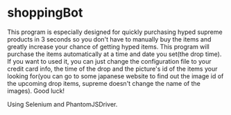 # shoppingBot
This program is especially designed for quickly purchasing hyped supreme products in 3 seconds so you don't have to manually buy the items and greatly increase your chance of getting hyped items. This program will purchase the items automatically at a time and date you set(the drop time). If you want to used it, you can just change the configuration file to your credit card info, the time of the drop and the picture's id of the items your looking for(you can go to some japanese website to find out the image id of the upcoming drop items, supreme doesn't change the name of the images). Good luck!

Using Selenium and PhantomJSDriver.
